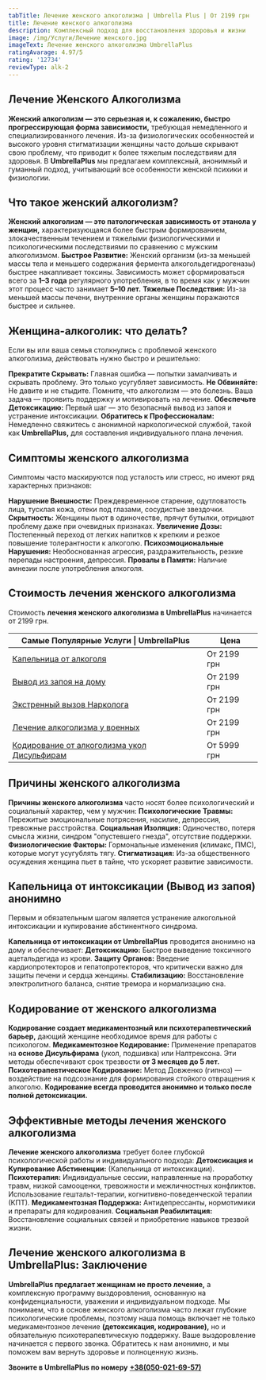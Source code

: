 ```yaml
---
tabTitle: Лечение женского алкоголизма | Umbrella Plus | От 2199 грн
title: Лечение женского алкоголизма
description: Комплексный подход для восстановления здоровья и жизни
image: /img/Услуги/Лечение женского.jpg
imageText: Лечение женского алкоголизма UmbrellaPlus
ratingAvarage: 4.97/5
rating: '12734'
reviewType: alk-2
---
```


## Лечение Женского Алкоголизма

**Женский алкоголизм — это серьезная и, к сожалению, быстро прогрессирующая форма зависимости,** требующая немедленного и специализированного лечения. Из-за физиологических особенностей и высокого уровня стигматизации женщины часто дольше скрывают свою проблему, что приводит к более тяжелым последствиям для здоровья. В **UmbrellaPlus** мы предлагаем комплексный, анонимный и гуманный подход, учитывающий все особенности женской психики и физиологии.

## Что такое женский алкоголизм?

**Женский алкоголизм — это патологическая зависимость от этанола у женщин,** характеризующаяся более быстрым формированием, злокачественным течением и тяжелыми физиологическими и психологическими последствиями по сравнению с мужским алкоголизмом.
**Быстрое Развитие:** Женский организм (из-за меньшей массы тела и меньшего содержания фермента алкогольдегидрогеназы) быстрее накапливает токсины. Зависимость может сформироваться всего за **1–3 года** регулярного употребления, в то время как у мужчин этот процесс часто занимает **5–10 лет.**
**Тяжелые Последствия:** Из-за меньшей массы печени, внутренние органы женщины поражаются быстрее и сильнее.

## Женщина-алкоголик: что делать?

Если вы или ваша семья столкнулись с проблемой женского алкоголизма, действовать нужно быстро и решительно:

**Прекратите Скрывать:** Главная ошибка — попытки замалчивать и скрывать проблему. Это только усугубляет зависимость.
**Не Обвиняйте:** Не давите и не стыдите. Помните, что алкоголизм — это болезнь. Ваша задача — проявить поддержку и мотивировать на лечение.
**Обеспечьте Детоксикацию:** Первый шаг — это безопасный вывод из запоя и устранение интоксикации.
**Обратитесь к Профессионалам:** Немедленно свяжитесь с анонимной наркологической службой, такой как **UmbrellaPlus,** для составления индивидуального плана лечения.

## Симптомы женского алкоголизма

Симптомы часто маскируются под усталость или стресс, но имеют ряд характерных признаков:

**Нарушение Внешности:** Преждевременное старение, одутловатость лица, тусклая кожа, отеки под глазами, сосудистые звездочки.
**Скрытность:** Женщины пьют в одиночестве, прячут бутылки, отрицают проблему даже при очевидных признаках.
**Увеличение Дозы:** Постепенный переход от легких напитков к крепким и резкое повышение толерантности к алкоголю.
**Психоэмоциональные Нарушения:** Необоснованная агрессия, раздражительность, резкие перепады настроения, депрессия.
**Провалы в Памяти:** Наличие амнезии после употребления алкоголя.

## Стоимость лечения женского алкоголизма

Стоимость **лечения женского алкоголизма в UmbrellaPlus** начинается от 2199 грн.

| Самые Популярные Услуги \| UmbrellaPlus                                                       | Цена        |
| --------------------------------------------------------------------------------------------- | ----------- |
| [Капельница от алкоголя](kapelnica-ot-alkogolia-UmbrellaPlus)                                 | От 2199 грн |
| [Вывод из запоя на дому](Vivod-iz-zapoia-na-domy-UmbrellaPlus)                                | От 2199 грн |
| [Экстренный вызов Нарколога](narkolog)                                                        | От 2199 грн |
| [Лечение алкоголизма у военных](lechenie-alk-y-voenih)                                        | От 2199 грн |
| [Кодирование от алкоголизма укол Дисульфирам](kodirovka-ot-alkogolia-disulfiram-umbrellaplus) | От 5999 грн |

## Причины женского алкоголизма

**Причины женского алкоголизма** часто носят более психологический и социальный характер, чем у мужчин:
**Психологические Травмы:** Пережитые эмоциональные потрясения, насилие, депрессия, тревожные расстройства.
**Социальная Изоляция:** Одиночество, потеря смысла жизни, синдром "опустевшего гнезда", отсутствие поддержки.
**Физиологические Факторы:** Гормональные изменения (климакс, ПМС), которые могут усугублять тягу.
**Стигматизация:** Из-за общественного осуждения женщина пьет в тайне, что ускоряет развитие зависимости.

## Капельница от интоксикации (Вывод из запоя) анонимно

Первым и обязательным шагом является устранение алкогольной интоксикации и купирование абстинентного синдрома.

**Капельница от интоксикации от UmbrellaPlus** проводится анонимно на дому и обеспечивает:
**Детоксикацию:** Быстрое выведение токсичного ацетальдегида из крови.
**Защиту Органов:** Введение кардиопротекторов и гепатопротекторов, что критически важно для защиты печени и сердца женщины.
**Стабилизацию:** Восстановление электролитного баланса, снятие тремора и нормализацию сна.

## Кодирование от женского алкоголизма

**Кодирование создает медикаментозный или психотерапевтический барьер,** дающий женщине необходимое время для работы с психологом.
**Медикаментозное Кодирование:** Применение препаратов на **основе Дисульфирама** (укол, подшивка) или Налтрексона. Эти методы обеспечивают срок трезвости **от 3 месяцев до 5 лет.**
**Психотерапевтическое Кодирование:** Метод Довженко (гипноз) — воздействие на подсознание для формирования стойкого отвращения к алкоголю.
**Кодирование всегда проводится анонимно и только после полной детоксикации.**

## Эффективные методы лечения женского алкоголизма

**Лечение женского алкоголизма** требует более глубокой психологической работы и индивидуального подхода:
**Детоксикация и Купирование Абстиненции:** (Капельница от интоксикации).
**Психотерапия:** Индивидуальные сессии, направленные на проработку травм, низкой самооценки, тревожности и межличностных конфликтов. Использование гештальт-терапии, когнитивно-поведенческой терапии (КПТ).
**Медикаментозная Поддержка:** Антидепрессанты, нормотимики и препараты для кодирования.
**Социальная Реабилитация:** Восстановление социальных связей и приобретение навыков трезвой жизни.

## Лечение женского алкоголизма в UmbrellaPlus: Заключение

**UmbrellaPlus предлагает женщинам не просто лечение,** а комплексную программу выздоровления, основанную на конфиденциальности, уважении и индивидуальном подходе. Мы понимаем, что в основе женского алкоголизма часто лежат глубокие психологические проблемы, поэтому наша помощь включает не только медикаментозное лечение **(детоксикация, кодирование),** но и обязательную психотерапевтическую поддержку.
Ваше выздоровление начинается с первого звонка. Обратитесь к нам анонимно, и мы поможем вам вернуть здоровье и полноценную жизнь.

**Звоните в UmbrellaPlus по номеру** **[+38(050-021-69-57)](tel:0500216957)**
